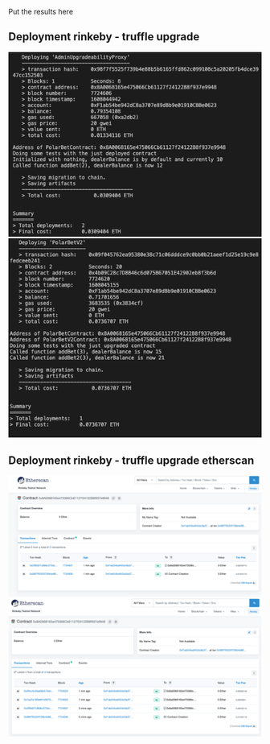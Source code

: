 Put the results here
## Deployment rinkeby - truffle upgrade 
![Alt text](/PD-09/rinkeby-deploy1.png?raw=true "Optional Title")
![Alt text](/PD-09/rinkeby-deploy2.png?raw=true "Optional Title")

## Deployment rinkeby - truffle upgrade etherscan
![Alt text](/PD-09/etherscan1.png?raw=true "Optional Title")
![Alt text](/PD-09/etherscan2.png?raw=true "Optional Title")

